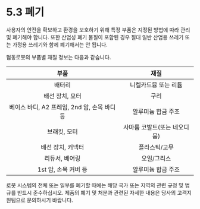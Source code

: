 ﻿# 5.3 폐기

사용자의 안전을 확보하고 환경을 보호하기 위해 특정 부품은 지정된 방법에 따라 관리 및 폐기해야 합니다. 또한 산업성 폐기 물질이 포함된 경우 절대 일반 산업용 쓰레기 또는 가정용 쓰레기와 함께 폐기해서는 안 됩니다.

협동로봇의 부품별 재질 정보는 다음과 같습니다.

|             **부품**             |      **재질**      |
| :----------------------------: | :--------------: |
|               배터리              |    니켈카드뮴 또는 리튬   |
|            배선 장치, 모터           |        구리        |
| 베이스 바디, A2 프레임, 2nd 암, 손목 바디 등 |    알루미늄 합금 주조    |
|             브래킷, 모터            | 사마륨 코발트(또는 네오디뮴) |
|           배선 장치, 커넥터           |      플라스틱/고무     |
|            리듀서, 베어링            |      오일/그리스      |
|         1st 암, 손목 커버 등         |    알루미늄 합금 주조    |

로봇 시스템의 전체 또는 일부를 폐기할 때에는 해당 국가 또는 지역의 관련 규정 및 법규를 반드시 준수하십시오. 제품의 폐기 및 처분과 관련된 자세한 내용은 당사의 고객지원팀으로 문의하시기 바랍니다.
